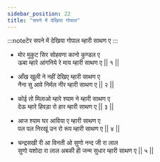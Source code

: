 ```yaml
---
sidebar_position: 22
title: "सपने में देखिया गोपाल"
---
```


:::noteटेर
सपने में देखिया गोपाल म्हारी साथण ए
:::

- मोर मुकुट सिर सोहवणा कानो कुण्डल ए <br/>
  ऊबा म्हारे आंगनिये रे माय म्हारी साथण ए || १ ||

- आँख खुली ने नहीं देखिए म्हारी साथण ए <br/>
  नैना सु आवे निर्मल नीर म्हारी साथण ए || २ ||

- कोई तो मिलाओ म्हारे श्याम ने म्हारी साथण ए <br/>
  देऊ म्हारे हिवड़ा रो हार म्हारी साथण ए || ३ ||

- आज श्याम घर आविया ए म्हारी साथण ए <br/>
  पल पल निरखूं उन रो रूप म्हारी साथण ए || ४ ||

- चन्द्रसखी री आ विनती ओ सुणो नन्द जी रा लाल <br/>
  सुणो यशोदा रा लाल अबकी ही जन्म सुधार म्हारी साथण ए || ५ ||
